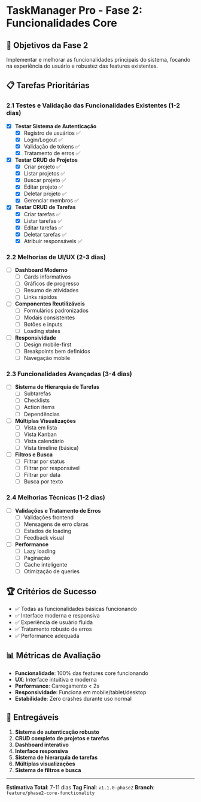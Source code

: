 # TaskManager Pro - Fase 2: Funcionalidades Core

## 🎯 **Objetivos da Fase 2**
Implementar e melhorar as funcionalidades principais do sistema, focando na experiência do usuário e robustez das features existentes.

## 📋 **Tarefas Prioritárias**

### **2.1 Testes e Validação das Funcionalidades Existentes** (1-2 dias)
- [x] **Testar Sistema de Autenticação**
  - [x] Registro de usuários ✅
  - [x] Login/Logout ✅ 
  - [x] Validação de tokens ✅
  - [x] Tratamento de erros ✅

- [x] **Testar CRUD de Projetos**
  - [x] Criar projeto ✅
  - [x] Listar projetos ✅
  - [x] Buscar projeto ✅
  - [x] Editar projeto ✅
  - [x] Deletar projeto ✅
  - [x] Gerenciar membros ✅

- [x] **Testar CRUD de Tarefas**
  - [x] Criar tarefas ✅
  - [x] Listar tarefas ✅
  - [x] Editar tarefas ✅
  - [x] Deletar tarefas ✅
  - [x] Atribuir responsáveis ✅

### **2.2 Melhorias de UI/UX** (2-3 dias)
- [ ] **Dashboard Moderno**
  - [ ] Cards informativos
  - [ ] Gráficos de progresso
  - [ ] Resumo de atividades
  - [ ] Links rápidos

- [ ] **Componentes Reutilizáveis**
  - [ ] Formulários padronizados
  - [ ] Modais consistentes
  - [ ] Botões e inputs
  - [ ] Loading states

- [ ] **Responsividade**
  - [ ] Design mobile-first
  - [ ] Breakpoints bem definidos
  - [ ] Navegação mobile

### **2.3 Funcionalidades Avançadas** (3-4 dias)
- [ ] **Sistema de Hierarquia de Tarefas**
  - [ ] Subtarefas
  - [ ] Checklists
  - [ ] Action items
  - [ ] Dependências

- [ ] **Múltiplas Visualizações**
  - [ ] Vista em lista
  - [ ] Vista Kanban
  - [ ] Vista calendário
  - [ ] Vista timeline (básica)

- [ ] **Filtros e Busca**
  - [ ] Filtrar por status
  - [ ] Filtrar por responsável
  - [ ] Filtrar por data
  - [ ] Busca por texto

### **2.4 Melhorias Técnicas** (1-2 dias)
- [ ] **Validações e Tratamento de Erros**
  - [ ] Validações frontend
  - [ ] Mensagens de erro claras
  - [ ] Estados de loading
  - [ ] Feedback visual

- [ ] **Performance**
  - [ ] Lazy loading
  - [ ] Paginação
  - [ ] Cache inteligente
  - [ ] Otimização de queries

## 🏆 **Critérios de Sucesso**
- ✅ Todas as funcionalidades básicas funcionando
- ✅ Interface moderna e responsiva
- ✅ Experiência de usuário fluida
- ✅ Tratamento robusto de erros
- ✅ Performance adequada

## 📊 **Métricas de Avaliação**
- **Funcionalidade**: 100% das features core funcionando
- **UX**: Interface intuitiva e moderna
- **Performance**: Carregamento < 2s
- **Responsividade**: Funciona em mobile/tablet/desktop
- **Estabilidade**: Zero crashes durante uso normal

## 🚀 **Entregáveis**
1. **Sistema de autenticação robusto**
2. **CRUD completo de projetos e tarefas**
3. **Dashboard interativo**
4. **Interface responsiva**
5. **Sistema de hierarquia de tarefas**
6. **Múltiplas visualizações**
7. **Sistema de filtros e busca**

---

**Estimativa Total**: 7-11 dias
**Tag Final**: `v1.1.0-phase2`
**Branch**: `feature/phase2-core-functionality`
